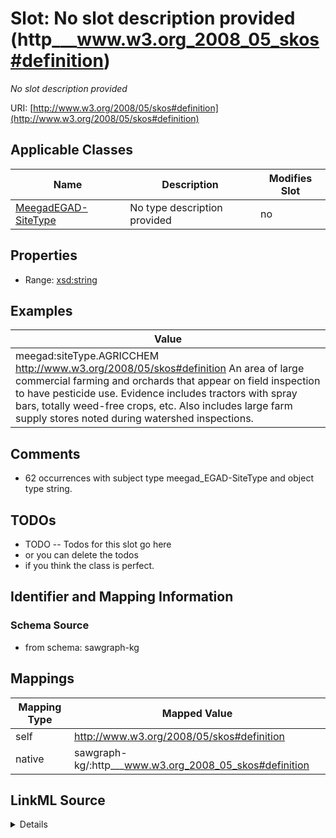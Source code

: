 

# Slot: No slot description provided (http___www.w3.org_2008_05_skos#definition)


_No slot description provided_





URI: [http://www.w3.org/2008/05/skos#definition](http://www.w3.org/2008/05/skos#definition)



<!-- no inheritance hierarchy -->





## Applicable Classes

| Name | Description | Modifies Slot |
| --- | --- | --- |
| [MeegadEGAD-SiteType](../classes/MeegadEGAD-SiteType.md) | No type description provided |  no  |







## Properties

* Range: [xsd:string](http://www.w3.org/2001/XMLSchema#string)






## Examples

| Value |
| --- |
| meegad:siteType.AGRICCHEM http://www.w3.org/2008/05/skos#definition An area of large commercial farming and orchards that appear on field inspection to have pesticide use. Evidence includes tractors with spray bars, totally weed-free crops, etc. Also includes large farm supply stores noted during watershed inspections. |

## Comments

* 62 occurrences with subject type meegad_EGAD-SiteType and object type string.

## TODOs

* TODO -- Todos for this slot go here
* or you can delete the todos
* if you think the class is perfect.

## Identifier and Mapping Information







### Schema Source


* from schema: sawgraph-kg




## Mappings

| Mapping Type | Mapped Value |
| ---  | ---  |
| self | http://www.w3.org/2008/05/skos#definition |
| native | sawgraph-kg/:http___www.w3.org_2008_05_skos#definition |




## LinkML Source

<details>
```yaml
name: http___www.w3.org_2008_05_skos#definition
description: No slot description provided
title: No slot description provided
todos:
- TODO -- Todos for this slot go here
- or you can delete the todos
- if you think the class is perfect.
comments:
- 62 occurrences with subject type meegad_EGAD-SiteType and object type string.
examples:
- value: meegad:siteType.AGRICCHEM http://www.w3.org/2008/05/skos#definition An area
    of large commercial farming and orchards that appear on field inspection to have
    pesticide use. Evidence includes tractors with spray bars, totally weed-free crops,
    etc. Also includes large farm supply stores noted during watershed inspections.
from_schema: sawgraph-kg
rank: 1000
slot_uri: http://www.w3.org/2008/05/skos#definition
alias: http___www.w3.org_2008_05_skos#definition
domain_of:
- meegad_EGAD-SiteType
range: string

```
</details>
